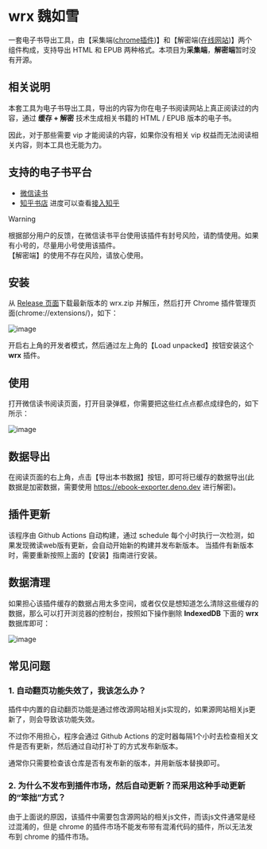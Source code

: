 # wrx 魏如雪

一套电子书导出工具，由【采集端([chrome插件](https://github.com/ckcock/wrx/releases))】和【解密端([在线网站](https://ebook-exporter.deno.dev))】两个组件构成，支持导出 HTML 和 EPUB 两种格式。本项目为**采集端**，**解密端**暂时没有开源。

## 相关说明
本套工具为电子书导出工具，导出的内容为你在电子书阅读网站上真正阅读过的内容，通过 **缓存 + 解密** 技术生成相关书籍的 HTML / EPUB 版本的电子书。

因此，对于那些需要 vip 才能阅读的内容，如果你没有相关 vip 权益而无法阅读相关内容，则本工具也无能为力。

## 支持的电子书平台

- [微信读书](https://weread.qq.com/)
- [知乎书店](https://www.zhihu.com/pub) 进度可以查看[接入知乎](docs/sites/zhihu.md)

> [!WARNING]
> 根据部分用户的反馈，在微信读书平台使用该插件有封号风险，请酌情使用。如果有小号的，尽量用小号使用该插件。  
> 【解密端】的使用不存在风险，请放心使用。


## 安装
从 [Release 页面](https://github.com/ckcock/wrx/releases)下载最新版本的 wrx.zip 并解压，然后打开 Chrome 插件管理页面(chrome://extensions/)，如下：

![image](assets/1.png)

开启右上角的开发者模式，然后通过左上角的【Load unpacked】按钮安装这个 **wrx** 插件。


## 使用

打开微信读书阅读页面，打开目录弹框，你需要把这些红点点都点成绿色的，如下所示：

![image](assets/2.png)


## 数据导出

在阅读页面的右上角，点击【导出本书数据】按钮，即可将已缓存的数据导出(此数据是加密数据，需要使用 https://ebook-exporter.deno.dev 进行解密)。


## 插件更新

该程序由 Github Actions 自动构建，通过 schedule 每个小时执行一次检测，如果发现微读web版有更新，会自动开始新的构建并发布新版本。
当插件有新版本时，需要重新按照上面的【安装】指南进行安装。


## 数据清理

如果担心该插件缓存的数据占用太多空间，或者仅仅是想知道怎么清除这些缓存的数据，那么可以打开浏览器的控制台，按照如下操作删除 **IndexedDB** 下面的 **wrx** 数据库即可：

![image](assets/3.png)

## 常见问题

### 1. 自动翻页功能失效了，我该怎么办？
插件中内置的自动翻页功能是通过修改源网站相关js实现的，如果源网站相关js更新了，则会导致该功能失效。

不过你不用担心，程序会通过 Github Actions 的定时器每隔1个小时去检查相关文件是否有更新，然后通过自动打补丁的方式发布新版本。

通常你只需要检查该仓库是否有发布新的版本，并用新版本替换即可。

### 2. 为什么不发布到插件市场，然后自动更新？而采用这种手动更新的“笨拙”方式？
由于上面说的原因，该插件中需要包含源网站的相关js文件，而该js文件通常是经过混淆的，但是 chrome 的插件市场不能发布带有混淆代码的插件，所以无法发布到 chrome 的插件市场。
